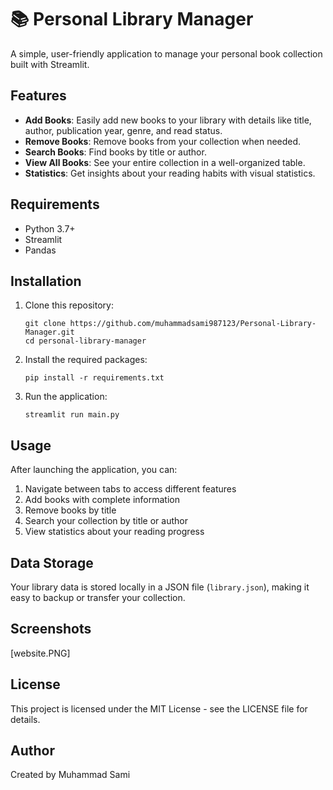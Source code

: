 # 📚 Personal Library Manager

A simple, user-friendly application to manage your personal book collection built with Streamlit.

## Features

- **Add Books**: Easily add new books to your library with details like title, author, publication year, genre, and read status.
- **Remove Books**: Remove books from your collection when needed.
- **Search Books**: Find books by title or author.
- **View All Books**: See your entire collection in a well-organized table.
- **Statistics**: Get insights about your reading habits with visual statistics.

## Requirements

- Python 3.7+
- Streamlit
- Pandas

## Installation

1. Clone this repository:
   ```
   git clone https://github.com/muhammadsami987123/Personal-Library-Manager.git
   cd personal-library-manager
   ```

2. Install the required packages:
   ```
   pip install -r requirements.txt
   ```

3. Run the application:
   ```
   streamlit run main.py
   ```

## Usage

After launching the application, you can:

1. Navigate between tabs to access different features
2. Add books with complete information
3. Remove books by title
4. Search your collection by title or author
5. View statistics about your reading progress

## Data Storage

Your library data is stored locally in a JSON file (`library.json`), making it easy to backup or transfer your collection.

## Screenshots

[website.PNG]

## License

This project is licensed under the MIT License - see the LICENSE file for details.

## Author

Created by Muhammad Sami




